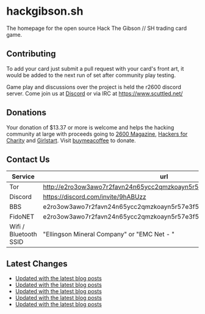 # hackgibson.sh
The homepage for the open source Hack The Gibson // SH trading card game.


## Contributing

To add your card just submit a pull request with your card's front art, it would be added to the next run of set after community play testing.

Game play and discussions over the project is held the r2600 discord server. Come join us at [Discord](https://discord.com/invite/9hABUzz) or via IRC at https://www.scuttled.net/


## Donations

Your donation of $13.37 or more is welcome and helps the hacking community at large with proceeds going to [2600 Magazine](https://2600.com/), [Hackers for Charity](https://hackersforcharity.org) and [Girlstart](https://girlstart.org).  Visit [buymeacoffee](https://www.buymeacoffee.com/hackgibson.sh) to donate.


## Contact Us

Service | url
-|-
Tor | http://e2ro3ow3awo7r2favn24n65ycc2qmzkoayn5r57e3f56nvjwdcgg32ad.onion
Discord | https://discord.com/invite/9hABUzz
BBS | e2ro3ow3awo7r2favn24n65ycc2qmzkoayn5r57e3f56nvjwdcgg32ad.onion:23
FidoNET | e2ro3ow3awo7r2favn24n65ycc2qmzkoayn5r57e3f56nvjwdcgg32ad.onion:24554
Wifi / Bluetooth SSID | "Ellingson Mineral Company" or "EMC Net - <fidonet address>"

## Latest Changes
<!-- BLOG-POST-LIST:START -->
- [Updated with the latest blog posts](https://github.com/DFW2600/hackgibson.sh/commit/6977bfd9ee03c45dc6ac383c867cd552a343c288)
- [Updated with the latest blog posts](https://github.com/DFW2600/hackgibson.sh/commit/1083c0032d6eb6c164c849836b170f4ed5342f87)
- [Updated with the latest blog posts](https://github.com/DFW2600/hackgibson.sh/commit/c74d86d5ad8b1b9007f52cae8bc9f1f515c6805e)
- [Updated with the latest blog posts](https://github.com/DFW2600/hackgibson.sh/commit/7f8fb852c7091db9157086a3fc5cf97efd04ceb8)
- [Updated with the latest blog posts](https://github.com/DFW2600/hackgibson.sh/commit/ed24c66005387e99fc8e5a368092fdfa6f33601e)
<!-- BLOG-POST-LIST:END -->
